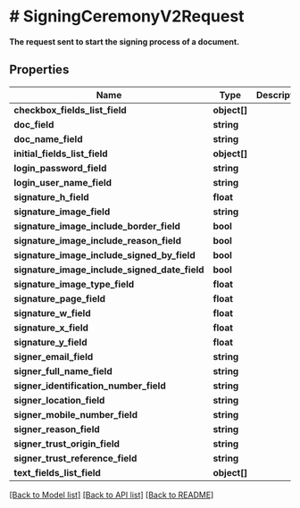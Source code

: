 # # SigningCeremonyV2Request

#### The request sent to start the signing process of a document.

## Properties

Name | Type | Description | Notes
------------ | ------------- | ------------- | -------------
**checkbox_fields_list_field** | **object[]** |  |
**doc_field** | **string** |  |
**doc_name_field** | **string** |  |
**initial_fields_list_field** | **object[]** |  |
**login_password_field** | **string** |  |
**login_user_name_field** | **string** |  |
**signature_h_field** | **float** |  |
**signature_image_field** | **string** |  |
**signature_image_include_border_field** | **bool** |  |
**signature_image_include_reason_field** | **bool** |  |
**signature_image_include_signed_by_field** | **bool** |  |
**signature_image_include_signed_date_field** | **bool** |  |
**signature_image_type_field** | **float** |  |
**signature_page_field** | **float** |  |
**signature_w_field** | **float** |  |
**signature_x_field** | **float** |  |
**signature_y_field** | **float** |  |
**signer_email_field** | **string** |  |
**signer_full_name_field** | **string** |  |
**signer_identification_number_field** | **string** |  |
**signer_location_field** | **string** |  |
**signer_mobile_number_field** | **string** |  |
**signer_reason_field** | **string** |  |
**signer_trust_origin_field** | **string** |  |
**signer_trust_reference_field** | **string** |  |
**text_fields_list_field** | **object[]** |  |

[[Back to Model list]](../../README.md#models) [[Back to API list]](../../README.md#endpoints) [[Back to README]](../../README.md)

